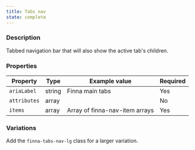 ```yaml
---
title: Tabs nav
state: complete
---
```


### Description

Tabbed navigation bar that will also show the active tab's children.

### Properties

| Property            | Type   | Example value                   | Required |
| ------------------- | ------ | ------------------------------- | -------- |
| `ariaLabel`         | string | Finna main tabs                 | Yes      |
| `attributes`        | array  |                                 | No       |
| `items`             | array  | Array of finna-nav-item arrays  | Yes      |

### Variations

Add the `finna-tabs-nav-lg` class for a larger variation.
